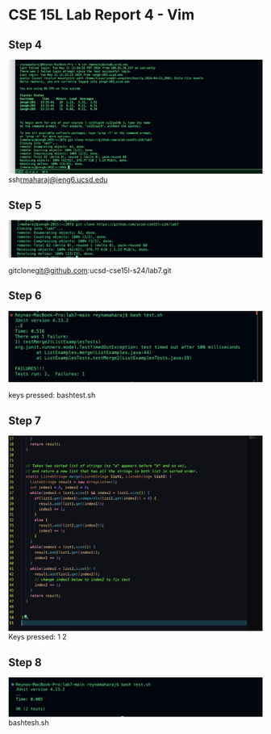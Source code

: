 # CSE 15L Lab Report 4 - Vim 

## Step 4

![Image](ahahello.jpg)
ssh<space>rmaharaj@ieng6.ucsd.edu<enter>


## Step 5
![Image](secondpart.jpg)

git<space>clone<space>git@github.com:ucsd-cse15l-s24/lab7.git<enter>

## Step 6
![Image](fivelab.jpg)

keys pressed: bash<space>test.sh<enter>


## Step 7
![Image](testpassed.jpg)
Keys pressed: <delete>1 2 

## Step 8
![Image](testbash.jpg)
bash<enter>tesh.sh


